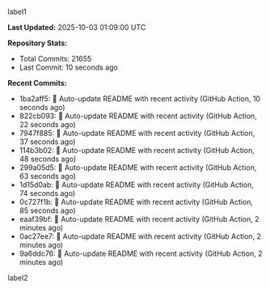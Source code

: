 
label1 
<!-- ACTIVITY_START -->
**Last Updated:** 2025-10-03 01:09:00 UTC

**Repository Stats:**
- Total Commits: 21655
- Last Commit: 10 seconds ago

**Recent Commits:**
- 1ba2aff5: 🤖 Auto-update README with recent activity (GitHub Action, 10 seconds ago)
- 822cb093: 🤖 Auto-update README with recent activity (GitHub Action, 22 seconds ago)
- 7947f885: 🤖 Auto-update README with recent activity (GitHub Action, 37 seconds ago)
- 114b3b02: 🤖 Auto-update README with recent activity (GitHub Action, 48 seconds ago)
- 299a05d5: 🤖 Auto-update README with recent activity (GitHub Action, 63 seconds ago)
- 1d15d0ab: 🤖 Auto-update README with recent activity (GitHub Action, 74 seconds ago)
- 0c727f1b: 🤖 Auto-update README with recent activity (GitHub Action, 85 seconds ago)
- eaaf39bf: 🤖 Auto-update README with recent activity (GitHub Action, 2 minutes ago)
- 0ac27ee7: 🤖 Auto-update README with recent activity (GitHub Action, 2 minutes ago)
- 9a6ddc76: 🤖 Auto-update README with recent activity (GitHub Action, 2 minutes ago)
<!-- ACTIVITY_END -->

label2
